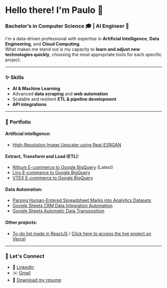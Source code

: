 # Hello there! I'm Paulo 👋
### Bachelor’s in Computer Science 🎓 | AI Engineer 🤖

I'm a data-driven professional with expertise in **Artificial Intelligence**, **Data Engineering**, and **Cloud Computing**.  
What makes me stand out is my capacity to **learn and adjust new technologies quickly**, choosing the most appropriate tools for each specific project.

---

### ✨ Skills

- **AI & Machine Learning**
- Advanced **data scraping** and **web automation** 
- Scalable and resilient **ETL & pipeline development**
- **API integrations**

---

### 📂 Portfolio

#### Artificial intelligence:
- [High-Resolution Image Upscaler using Real-ESRGAN](https://github.com/paulocremas/sku-xlsx-to-images)

#### Extract, Transform and Load (ETL):
- [Rithum E-commerce to Google BigQuery](https://github.com/paulocremas/rithum-etl-gbq) (Latest)
- [Linx E-commerce to Google BigQuery](https://github.com/paulocremas/linx-etl-gbq)
- [VTEX E-commerce to Google BigQuery](https://github.com/paulocremas/vtex-etl-gbq)

#### Data Automation:
- [Parsing Human-Entered Spreadsheet Marks into Analytics Datasets](https://github.com/paulocremas/tratamentos-particulares-amil)
- [Google Sheets CRM Data Integration Automation](https://github.com/paulocremas/pipedrive-rdstation-data-integration)
- [Google Sheets Automatic Data Transposition](https://github.com/paulocremas/gsheets-transposition)

#### Other projects:
- [To-do list made in ReactJS](https://github.com/paulocremas/todo-list-reactjs) / [Click here to access the live project on Vercel](https://todo-list-whatsmenu.vercel.app/)

---

### 🤝 Let's Connect

- 💼 [LinkedIn](https://www.linkedin.com/in/pivapaulo/)
- ✉️ [Gmail](mailto:cremascopaulo@gmail.com)
- 📄 [Download my resume](https://docs.google.com/document/d/170Cuhbs8twijALx1ZHLkHV2Ib7kEKWfXNKetOseSi4A/export?format=pdf)

